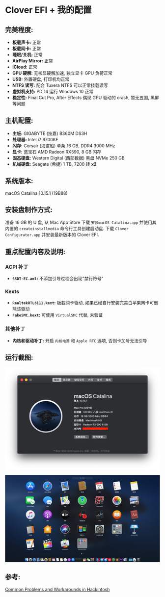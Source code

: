# Clover EFI + 我的配置

## 完美程度:

* **板载声卡:** 正常
* **板载网卡:** 正常
* **睡眠/关机:** 正常
* **AirPlay Mirror:** 正常
* **iCloud:** 正常
* **GPU 硬解:** 无核显硬解加速, 独立显卡 GPU 负荷正常
* **USB:** 外置硬盘, 打印机均正常
* **NTFS 读写:** 配合 Tuxera NTFS 可以正常挂载读写
* **虚拟机支持:** PD 14 运行 Windows 10 正常
* **稳定性:** Final Cut Pro, After Effects 偶现 GPU 驱动的 crash, 暂无五国, 黑屏等问题

## 主机配置:

* **主板:** GIGABYTE (技嘉) B360M DS3H
* **处理器:** Intel i7 9700KF
* **闪存:** Corsair (海盗船) 单条 16 GB, DDR4 3000 MHz
* **显卡:** 蓝宝石 AMD Radeon RX590, 8 GB 闪存
* **固态硬盘:** Western Digital (西部数据) 黑盘 NVMe 250 GB
* **机械硬盘:** Seagate (希捷) 1 TB, 7200 转 **x2**

## 系统版本:
macOS Catalina 10.15.1 (19B88)

## 安装盘制作方式:
准备 16 GB 的 U 盘, 从 Mac App Store 下载 `安装macOS Catalina.app` 并使用其内置的 `createinstallmedia` 命令行工具创建启动盘. 下载 `Clover Configurator.app` 并安装最新版本的 Clover EFI.

## 重点配置内容及说明:

### ACPI 补丁

* **`SSDT-EC.aml`:** 不添加引导过程会出现"禁行符号"

### Kexts

* **`RealtekRTL8111.kext`:** 板载网卡驱动, 如果已经自行安装完美白苹果网卡可删除该驱动
* **`FakeSMC.kext`:** 可使用 `VirtualSMC` 代替, 未验证

### 其他补丁

* **内核和驱动补丁:** 开启 `内核电源` 和 `Apple RTC` 选项, 否则卡加号无法引导


## 运行截图:

![概览](screenshots/overview.png)

![桌面](screenshots/desktop.png)

## 参考:
[Common Problems and Workarounds in Hackintosh](https://medium.com/@ayushere/common-problems-and-workarounds-in-hackintosh-85d76ad89d24)
